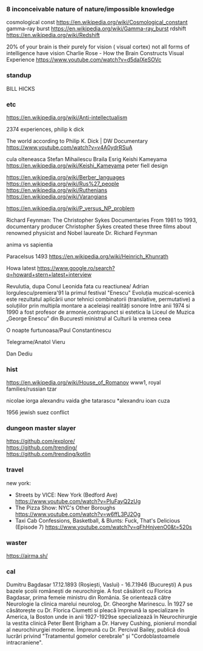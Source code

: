 
### 8 inconceivable nature of nature/impossible knowledge

cosmological const https://en.wikipedia.org/wiki/Cosmological_constant
gamma-ray burst https://en.wikipedia.org/wiki/Gamma-ray_burst
rdshift https://en.wikipedia.org/wiki/Redshift

20% of your brain is their purely for vision ( visual cortex)
not all forms of intelligence have vision
Charlie Rose - How the Brain Constructs Visual Experience
https://www.youtube.com/watch?v=d5daIXeSOVc

### standup

BILL HICKS  


### etc

https://en.wikipedia.org/wiki/Anti-intellectualism

2374 experiences, philip k dick

The world according to Philip K. Dick | DW Documentary 
https://www.youtube.com/watch?v=v4A0ydrRSuA

cula olteneasca
Stefan Mihailescu Braila
Esrig
Keishi Kameyama https://en.wikipedia.org/wiki/Keishi_Kameyama
peter fiell design
 
https://en.wikipedia.org/wiki/Berber_languages
https://en.wikipedia.org/wiki/Rus%27_people
https://en.wikipedia.org/wiki/Ruthenians
https://en.wikipedia.org/wiki/Varangians

https://en.wikipedia.org/wiki/P_versus_NP_problem

Richard Feynman: The Christopher Sykes Documentaries
From 1981 to 1993, documentary producer Christopher Sykes created these three films about renowned physicist and Nobel laureate Dr. Richard Feynman

anima vs sapientia

Paracelsus 1493 
https://en.wikipedia.org/wiki/Heinrich_Khunrath

Howa latest https://www.google.ro/search?q=howard+stern+latest+interview

Revulutia, dupa Conul Leonida fata cu reactiunea/ Adrian Iorgulescu/premiera'91 la primul festival "Enescu" 
Evoluția muzical-scenică este rezultatul aplicării unor tehnici combinatorii (translative, permutative) 
a soluțiilor prin multipla montare a aceleiași realități sonore
Intre anii 1974 si 1990 a fost profesor de armonie,contrapunct si estetica la Liceul de Muzica „George Enescu” din Bucuresti
ministrul al Culturii la vremea ceea

O noapte furtunoasa/Paul Constantinescu

Telegrame/Anatol Vieru

Dan Dediu

### hist

https://en.wikipedia.org/wiki/House_of_Romanov
www1, royal families/russian tzar

nicolae iorga
alexandru vaida
ghe tatarascu
*alexandru ioan cuza

1956 jewish suez conflict

### dungeon master slayer
https://github.com/explore/  
https://github.com/trending/  
https://github.com/trending/kotlin  

### travel

new york:
 - Streets by VICE: New York (Bedford Ave) https://www.youtube.com/watch?v=PIuFayQ2zUg
 - The Pizza Show: NYC's Other Boroughs https://www.youtube.com/watch?v=w6ffL3PJ2Og
 - Taxi Cab Confessions, Basketball, & Blunts: Fuck, That's Delicious (Episode 7) https://www.youtube.com/watch?v=qFhHnjvenO0&t=520s

### waster

https://airma.sh/


### cal

Dumitru Bagdasar 17.12.1893 (Roșiești, Vaslui) - 16.7.1946 (București)
A pus bazele școlii românești de neurochirgie. A fost căsătorit cu Florica Bagdasar, prima femeie ministru din România.
Se orientează către Neurologie la clinica marelui neurolog, Dr. Gheorghe Marinescu.
În 1927 se căsătorește cu Dr. Florica Ciumetti si pleacă împreună la specializare în America, la Boston unde in anii 1927-1929se specializează în Neurochirurgie la vestita clinică Peter Bent Brigham a Dr. Harvey Cushing, pionierul mondial al neurochirurgiei moderne.
Împreună cu Dr. Percival Bailey, publică două lucrări privind "Tratamentul gomelor cerebrale" și "Cordoblastoamele intracraniene".

